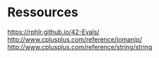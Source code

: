 # Ressources
https://rphlr.github.io/42-Evals/
http://www.cplusplus.com/reference/iomanip/
http://www.cplusplus.com/reference/string/string
